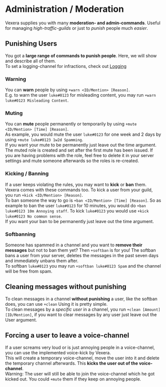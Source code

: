 # Administration / Moderation  
Vexera supplies you with many **moderation- and admin-commands**. Useful for managing *high-traffic-guilds* or just to *punish* people much *easier*.

## Punishing Users 

You got a **large range of commands to punish people**. Here, we will show and describe all of them.  
To set a logging-channel for infractions, check out [Logging](/docs/settings#logging)

### Warning
You can **warn** people by using `+warn <ID/Mention> [Reason]`.<br/>
E.g. to warn the user `luke#0123` for misleading content, you may run `+warn luke#0123 Misleading Content`.

### Muting
You can **mute** people permanently or temporarily by using `+mute <ID/Mention> [Time] [Reason]`.<br/>
As example, you would mute the user `luke#0123` for one week and 2 days by using `+mute luke#0123 1w2d Spamming`.<br/>
If you want your mute to be permanently just leave out the time argument.<br/>
The muted role is created and set after the first mute has been issued. If you are having problems with the role, feel free to delete it in your server settings and mute someone afterwards so the roles is re-created. 

### Kicking / Banning
If a user keeps violating the rules, you may want to **kick** or **ban** them. Vexera comes with these commands too. To kick a user from your guild, you run `+kick <ID/Mention> [Reason]`.<br/>
To ban someone the way to go is `+ban <ID/Mention> [Time] [Reason]`. So as example to ban the user `luke#0123` for 10 minutes, you would do `+ban luke#0123 10m Annoying staff`. To kick `luke#0123` you would use `+kick luke#0123 No common sense`.<br/>
If you want your ban to be permanently just leave out the time argument.

### Softbanning
Someone has spammed in a channel and you want to **remove their messages** but not to ban them yet? Then `+softban` is for you! The softban bans a user from your server, deletes the messages in the past seven days and immediately unbans them after.<br/>
To softban `luke#0123` you may run `+softban luke#0123 Spam` and the channel will be free from spam.

## Cleaning messages without punishing

To clean messages in a channel **without punishing** a user, like the softban does, you can use `+clean` Using it is pretty simple.<br/>
To clean messages by a *specific user* in a channel, you run `+clean [Amount] [ID/Mention]`, if you want to clear messages by any user just leave out the User argument.

## Forcing a user to leave a voice-channel

If a user screams very loud or is just annoying people in a voice-channel, you can use the implemented voice-kick by Vexera.<br/>
This will create a temporary voice-channel, move the user into it and delete the temporary channel afterwards. This **kicks the user out of the voice-channel**.<br/>
Warning: The user will still be able to join the voice-channel which he got kicked out. You could `+mute` them if they keep on annoying people.
